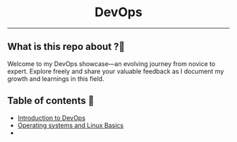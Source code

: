 
<h1 align="center">DevOps</h1>

<hr>

<h2>What is this repo about ?🤔</h2>

Welcome to my DevOps showcase—an evolving journey from novice to expert. Explore freely and share your valuable feedback as I document my growth and learnings in this field.

<h2>Table of contents 🎯</h2>

- [Introduction to DevOps](https://github.com/Akash-vadakkeveetil/Devops/tree/main/1.%20Introduction%20to%20Devops)
- [Operating systems and Linux Basics](https://github.com/Akash-vadakkeveetil/Devops/tree/main/2.%20Operating%20systems%20and%20Linux%20basics)
- 



